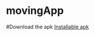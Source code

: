 # movingApp

#Download the apk [Installable apk](https://github.com/ishraqe/movingApp/blob/master/apk/app-release.apk)
